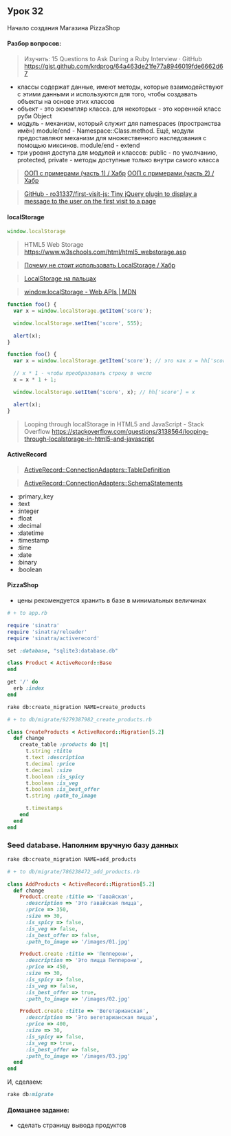 ## Урок 32

Начало создания Магазина PizzaShop

#### Разбор вопросов:

> Изучить: 15 Questions to Ask During a Ruby Interview · GitHub
> https://gist.github.com/krdprog/64a463de21fe77a8946019fde6662d67

- классы содержат данные, имеют методы, которые взаимодействуют с этими данными и используются для того, чтобы создавать объекты на основе этих классов
- объект - это экземпляр класса. для некоторых - это коренной класс руби Object
- модуль - механизм, который служит для namespaces (пространства имён) module/end - Namespace::Class.method. Ещё, модули предоставляют механизм для множественного наследования с помощью миксинов. module/end - extend
- три уровня доступа для модулей и классов: public - по умолчанию, protected, private - методы доступные только внутри самого класса

> [ООП с примерами (часть 1) / Хабр](https://habr.com/post/87119/)
> [ООП с примерами (часть 2) / Хабр](https://habr.com/post/87205/)

> [GitHub - ro31337/first-visit-js: Tiny jQuery plugin to display a message to the user on the first visit to a page](https://github.com/ro31337/first-visit-js)

#### localStorage

```js
window.localStorage
```

> HTML5 Web Storage https://www.w3schools.com/html/html5_webstorage.asp

> [Почему не стоит использовать LocalStorage / Хабр](https://habr.com/post/349164/)

> [LocalStorage на пальцах](https://tproger.ru/articles/localstorage/)

> [window.localStorage - Web APIs \| MDN](https://developer.mozilla.org/en-US/docs/Web/API/Window/localStorage)

```js
function foo() {
  var x = window.localStorage.getItem('score');

  window.localStorage.setItem('score', 555);

  alert(x);
}
```

```js
function foo() {
  var x = window.localStorage.getItem('score'); // это как x = hh['score'] в ruby

  // x * 1 - чтобы преобразовать строку в число
  x = x * 1 + 1;

  window.localStorage.setItem('score', x); // hh['score'] = x

  alert(x);
}
```

> Looping through localStorage in HTML5 and JavaScript - Stack Overflow
> https://stackoverflow.com/questions/3138564/looping-through-localstorage-in-html5-and-javascript

#### ActiveRecord

> [ActiveRecord::ConnectionAdapters::TableDefinition](https://api.rubyonrails.org/classes/ActiveRecord/ConnectionAdapters/TableDefinition.html)

> [ActiveRecord::ConnectionAdapters::SchemaStatements](https://api.rubyonrails.org/classes/ActiveRecord/ConnectionAdapters/SchemaStatements.html)

- :primary_key
- :text
- :integer
- :float
- :decimal
- :datetime
- :timestamp
- :time
- :date
- :binary
- :boolean

#### PizzaShop

- цены рекомендуется хранить в базе в минимальных величинах

```ruby
# + to app.rb

require 'sinatra'
require 'sinatra/reloader'
require 'sinatra/activerecord'

set :database, "sqlite3:database.db"

class Product < ActiveRecord::Base
end

get '/' do
  erb :index
end
```

```bash
rake db:create_migration NAME=create_products
```

```ruby
# + to db/migrate/9279387982_create_products.rb

class CreateProducts < ActiveRecord::Migration[5.2]
  def change
    create_table :products do |t|
      t.string :title
      t.text :description
      t.decimal :price
      t.decimal :size
      t.boolean :is_spicy
      t.boolean :is_veg
      t.boolean :is_best_offer
      t.string :path_to_image

      t.timestamps
    end
  end
end
```

### Seed database. Наполним вручную базу данных

```bash
rake db:create_migration NAME=add_products
```

```ruby
# + to db/migrate/786238472_add_products.rb

class AddProducts < ActiveRecord::Migration[5.2]
  def change
    Product.create :title => 'Гавайская',
      :description => 'Это гавайская пицца',
      :price => 350,
      :size => 30,
      :is_spicy => false,
      :is_veg => false,
      :is_best_offer => false,
      :path_to_image => '/images/01.jpg'

    Product.create :title => 'Пепперони',
      :description => 'Это пицца Пепперони',
      :price => 450,
      :size => 30,
      :is_spicy => false,
      :is_veg => false,
      :is_best_offer => true,
      :path_to_image => '/images/02.jpg'

    Product.create :title => 'Вегетарианская',
      :description => 'Это вегетарианская пицца',
      :price => 400,
      :size => 30,
      :is_spicy => false,
      :is_veg => true,
      :is_best_offer => false,
      :path_to_image => '/images/03.jpg'
  end
end
```

И, сделаем:

```ruby
rake db:migrate
```

#### Домашнее задание:

- сделать страницу вывода продуктов